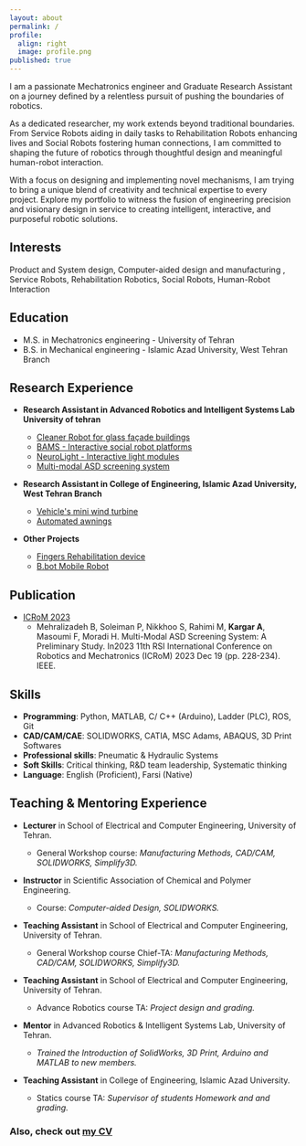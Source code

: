 ```yaml
---
layout: about
permalink: /
profile:
  align: right
  image: profile.png
published: true
---
```


I am a passionate Mechatronics engineer and Graduate Research Assistant on a journey defined by a relentless pursuit of pushing the boundaries of robotics. 

As a dedicated researcher, my work extends beyond traditional boundaries. From Service Robots aiding in daily tasks to Rehabilitation Robots enhancing lives and Social Robots fostering human connections, I am committed to shaping the future of robotics through thoughtful design and meaningful human-robot interaction.

With a focus on designing and implementing novel mechanisms, I am trying to bring a unique blend of creativity and technical expertise to every project. Explore my portfolio to witness the fusion of engineering precision and visionary design in service to creating intelligent, interactive, and purposeful robotic solutions.


## Interests
Product and System design, Computer-aided design and manufacturing , Service Robots, Rehabilitation Robotics, Social Robots, Human-Robot Interaction

## Education

- M.S. in Mechatronics engineering - University of Tehran
- B.S. in Mechanical engineering - Islamic Azad University, West Tehran Branch

## Research Experience

- **Research Assistant in Advanced Robotics and Intelligent Systems Lab University of tehran**
  - [Cleaner Robot for glass façade buildings](https://alireza-kargar.github.io//projects/cleanerbot/) 
  - [BAMS - Interactive social robot platforms](https://alireza-kargar.github.io//projects/bams/)
  - [NeuroLight - Interactive light modules](https://alireza-kargar.github.io//projects/neurolight/)
  - [Multi-modal ASD screening system](https://alireza-kargar.github.io//projects/mmass/)
  
- **Research Assistant in College of Engineering, Islamic Azad University, West Tehran Branch**
  - [Vehicle's mini wind turbine](https://alireza-kargar.github.io//projects/turbine/)
  - [Automated awnings](https://alireza-kargar.github.io//projects/awnings/)

- **Other Projects**
  - [Fingers Rehabilitation device](https://alireza-kargar.github.io//projects/hsrd/)
  - [B.bot Mobile Robot](https://alireza-kargar.github.io//projects/bbot/) 

## Publication

- [ICRoM 2023](https://doi.org/10.1109/ICRoM60803.2023.10412541)
  - Mehralizadeh B, Soleiman P, Nikkhoo S, Rahimi M, **Kargar A**, Masoumi F, Moradi H. Multi-Modal ASD Screening System: A Preliminary Study. In2023 11th RSI International Conference on Robotics and Mechatronics (ICRoM) 2023 Dec 19 (pp. 228-234). IEEE.
 
## Skills

- **Programming**: Python, MATLAB, C/ C++ (Arduino), Ladder (PLC), ROS, Git
- **CAD/CAM/CAE**: SOLIDWORKS, CATIA, MSC Adams, ABAQUS, 3D Print Softwares
- **Professional skills**: Pneumatic & Hydraulic Systems
- **Soft Skills**: Critical thinking, R&D team leadership, Systematic thinking
- **Language**: English (Proficient), Farsi (Native)

## Teaching & Mentoring Experience

- **Lecturer** in School of Electrical and Computer Engineering, University of Tehran. 
  - General Workshop course: *Manufacturing Methods, CAD/CAM, SOLIDWORKS, Simplify3D.*

- **Instructor** in Scientific Association of Chemical and Polymer Engineering. 
  - Course: *Computer-aided Design, SOLIDWORKS.*

- **Teaching Assistant** in School of Electrical and Computer Engineering, University of Tehran. 
  - General Workshop course Chief-TA: *Manufacturing Methods, CAD/CAM, SOLIDWORKS, Simplify3D.*

- **Teaching Assistant** in School of Electrical and Computer Engineering, University of Tehran.
  - Advance Robotics course TA: *Project design and grading.*

- **Mentor** in Advanced Robotics & Intelligent Systems Lab, University of Tehran.
  - *Trained the Introduction of SolidWorks, 3D Print, Arduino and MATLAB to new members.*

- **Teaching Assistant** in College of Engineering, Islamic Azad University.  
  - Statics course TA: *Supervisor of students Homework and  and grading.*


### Also, check out [my CV](https://alireza-kargar.github.io/assets/files/AlirezaKargar_CV.pdf)
